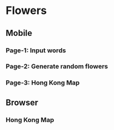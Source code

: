 # Flowers

## Mobile

### Page-1: Input words
### Page-2: Generate random flowers

### Page-3:  Hong Kong Map

## Browser

### Hong Kong Map